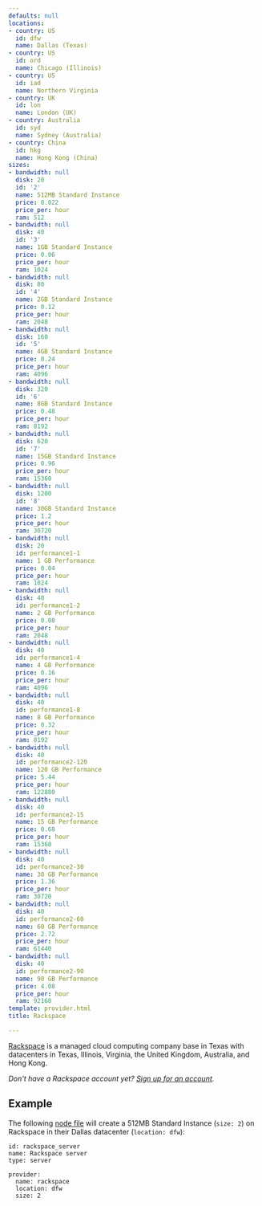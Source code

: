 ```yaml
---
defaults: null
locations:
- country: US
  id: dfw
  name: Dallas (Texas)
- country: US
  id: ord
  name: Chicago (Illinois)
- country: US
  id: iad
  name: Northern Virginia
- country: UK
  id: lon
  name: London (UK)
- country: Australia
  id: syd
  name: Sydney (Australia)
- country: China
  id: hkg
  name: Hong Kong (China)
sizes:
- bandwidth: null
  disk: 20
  id: '2'
  name: 512MB Standard Instance
  price: 0.022
  price_per: hour
  ram: 512
- bandwidth: null
  disk: 40
  id: '3'
  name: 1GB Standard Instance
  price: 0.06
  price_per: hour
  ram: 1024
- bandwidth: null
  disk: 80
  id: '4'
  name: 2GB Standard Instance
  price: 0.12
  price_per: hour
  ram: 2048
- bandwidth: null
  disk: 160
  id: '5'
  name: 4GB Standard Instance
  price: 0.24
  price_per: hour
  ram: 4096
- bandwidth: null
  disk: 320
  id: '6'
  name: 8GB Standard Instance
  price: 0.48
  price_per: hour
  ram: 8192
- bandwidth: null
  disk: 620
  id: '7'
  name: 15GB Standard Instance
  price: 0.96
  price_per: hour
  ram: 15360
- bandwidth: null
  disk: 1200
  id: '8'
  name: 30GB Standard Instance
  price: 1.2
  price_per: hour
  ram: 30720
- bandwidth: null
  disk: 20
  id: performance1-1
  name: 1 GB Performance
  price: 0.04
  price_per: hour
  ram: 1024
- bandwidth: null
  disk: 40
  id: performance1-2
  name: 2 GB Performance
  price: 0.08
  price_per: hour
  ram: 2048
- bandwidth: null
  disk: 40
  id: performance1-4
  name: 4 GB Performance
  price: 0.16
  price_per: hour
  ram: 4096
- bandwidth: null
  disk: 40
  id: performance1-8
  name: 8 GB Performance
  price: 0.32
  price_per: hour
  ram: 8192
- bandwidth: null
  disk: 40
  id: performance2-120
  name: 120 GB Performance
  price: 5.44
  price_per: hour
  ram: 122880
- bandwidth: null
  disk: 40
  id: performance2-15
  name: 15 GB Performance
  price: 0.68
  price_per: hour
  ram: 15360
- bandwidth: null
  disk: 40
  id: performance2-30
  name: 30 GB Performance
  price: 1.36
  price_per: hour
  ram: 30720
- bandwidth: null
  disk: 40
  id: performance2-60
  name: 60 GB Performance
  price: 2.72
  price_per: hour
  ram: 61440
- bandwidth: null
  disk: 40
  id: performance2-90
  name: 90 GB Performance
  price: 4.08
  price_per: hour
  ram: 92160
template: provider.html
title: Rackspace

---
```

[Rackspace](http://rackspace.com) is a managed cloud computing company base in Texas with datacenters in Texas, Illinois, Virginia, the United Kingdom, Australia, and Hong Kong.

<em>Don't have a Rackspace account yet? <a href='https://www.rackspace.com/' target='_blank'>Sign up for an account</a>.</em>

## Example

The following [node file](http://docs.devo.ps/manual/nodes/#node-file) will create a 512MB Standard Instance (`size: 2`) on Rackspace in their Dallas datacenter (`location: dfw`):

    id: rackspace_server
    name: Rackspace server
    type: server

    provider:
      name: rackspace
      location: dfw
      size: 2
